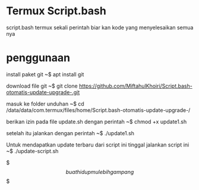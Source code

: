 # Termux Script.bash

script.bash termux
sekali perintah biar kan kode yang menyelesaikan semua nya

# penggunaan

install paket git
~$ apt install git

download file git
~$ git clone https://github.com/MiftahulKhoiri/Script.bash-otomatis-update-upgrade-.git 

masuk ke folder unduhan
~$ cd /data/data/com.termux/files/home/Script.bash-otomatis-update-upgrade-/

berikan izin pada file update.sh dengan perintah
~$ chmod +x update1.sh

setelah itu jalankan dengan perintah 
~$ ./update1.sh

Untuk mendapatkan update terbaru dari script ini tinggal jalankan script ini
~$ ./update-script.sh

$$$ buat hidup mu lebih gampang $$$